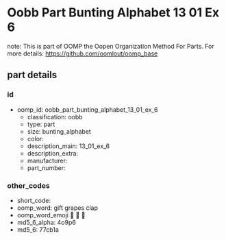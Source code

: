 # Oobb Part Bunting Alphabet 13 01 Ex 6  

note: This is part of OOMP the Oopen Organization Method For Parts. For more details: https://github.com/oomlout/oomp_base

##  part details





### id
* oomp_id: oobb_part_bunting_alphabet_13_01_ex_6
  * classification: oobb
  * type: part
  * size: bunting_alphabet
  * color: 
  * description_main: 13_01_ex_6
  * description_extra: 
  * manufacturer: 
  * part_number: 

### other_codes
* short_code: 
* oomp_word: gift grapes clap
* oomp_word_emoji :gift: :grapes: :clap:
* md5_6_alpha: 4o9p6
* md5_6: 77cb1a
